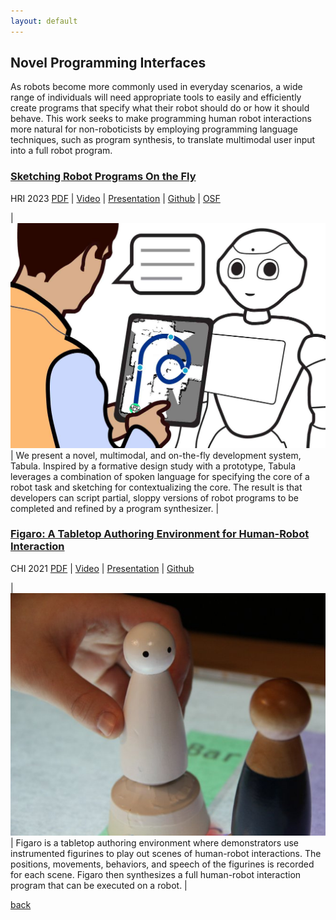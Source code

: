 ```yaml
---
layout: default
---
```


## Novel Programming Interfaces
As robots become more commonly used in everyday scenarios, a wide range of individuals will need appropriate tools to easily and efficiently create programs that specify what their robot should do or how it should behave. This work seeks to make programming human robot interactions more natural for non-roboticists by employing programming language techniques, such as program synthesis, to translate multimodal user input into a full robot program.

### [Sketching Robot Programs On the Fly](https://dl.acm.org/doi/abs/10.1145/3568162.3576991)

HRI 2023 <a href="https://arxiv.org/pdf/2302.03088.pdf" target="_blank" class="link_grey">PDF</a> | <a href="" target="_blank" class="link_grey">Video</a> | <a href="" target="_blank" class="link_grey">Presentation</a> | <a href="https://github.com/Wisc-HCI/Tabula" target="_blank" class="link_grey">Github</a> | <a href="https://osf.io/jktph/" target="_blank" class="link_grey">OSF</a>

| ![Tabula](./assets/img/tabula-teaser.jpg) | We present a novel, multimodal, and on-the-fly development system, Tabula. Inspired by a formative design study with a prototype, Tabula leverages a combination of spoken language for specifying the core of a robot task and sketching for contextualizing the core. The result is that developers can script partial, sloppy versions of robot programs to be completed and refined by a program synthesizer. |

### [Figaro: A Tabletop Authoring Environment for Human-Robot Interaction](https://dl.acm.org/doi/abs/10.1145/3411764.3446864)

CHI 2021 <a href="https://par.nsf.gov/servlets/purl/10210854" target="_blank" class="link_grey">PDF</a> | <a href="https://www.youtube.com/watch?v=bQP1GYbda5I" target="_blank" class="link_grey">Video</a> | <a href="https://www.youtube.com/watch?v=7ox53gOHx4I&t=2s" target="_blank" class="link_grey">Presentation</a> | <a href="https://github.com/Wisc-HCI/Figaro" target="_blank" class="link_grey">Github</a>

| ![Figaro](./assets/img/figaro-figures.jpeg) | Figaro is a tabletop authoring environment where demonstrators use instrumented figurines to play out scenes of human-robot interactions. The positions, movements, behaviors, and speech of the figurines is recorded for each scene. Figaro then synthesizes a full human-robot interaction program that can be executed on a robot. |

[back](./)
